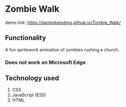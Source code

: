 # Zombie Walk

demo link: https://dantedoesdmg.github.io/Zombie_Walk/

## Functionality

A fun spritework animation of zombies rushing a church.

### Does not work on Microsoft Edge

## Technology used

1. CSS
2. JavaScript (ES5)
3. HTML
